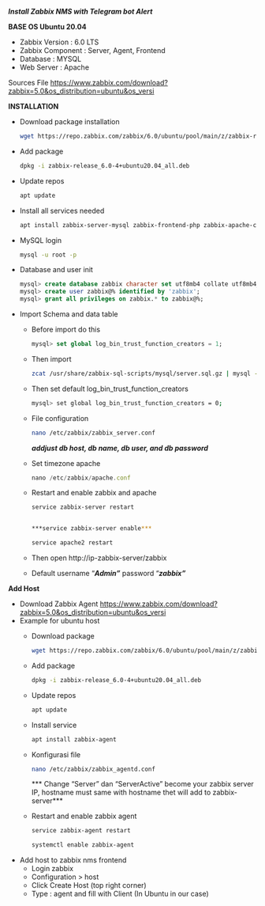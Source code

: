 ***Install Zabbix NMS with Telegram bot Alert***

**BASE OS Ubuntu 20.04**
- Zabbix Version : 6.0 LTS
- Zabbix Component : Server, Agent, Frontend
- Database : MYSQL
- Web Server : Apache

Sources File
https://www.zabbix.com/download?zabbix=5.0&os_distribution=ubuntu&os_versi

**INSTALLATION**

- Download package installation
    
    ```bash
    wget https://repo.zabbix.com/zabbix/6.0/ubuntu/pool/main/z/zabbix-release/zabbix-release_6.0-4%2Bubuntu20.04_all.deb
    ```
    
- Add package
    
    ```bash
    dpkg -i zabbix-release_6.0-4+ubuntu20.04_all.deb
    ```
    
- Update repos
    
    ```bash
    apt update
    ```
    
- Install all services needed
    
    ```bash
    apt install zabbix-server-mysql zabbix-frontend-php zabbix-apache-conf zabbix-sql-scripts zabbix-agent mysql-server
    ```
    
- MySQL login
    
    ```bash
    mysql -u root -p
    ```
    
- Database and user init
    
    ```sql
    mysql> create database zabbix character set utf8mb4 collate utf8mb4_bin;
    mysql> create user zabbix@% identified by 'zabbix';
    mysql> grant all privileges on zabbix.* to zabbix@%;
    ```
    
- Import Schema and data table
    - Before import do this
        
        ```sql
        mysql> set global log_bin_trust_function_creators = 1;
        ```
        
    - Then import
        
        ```bash
        zcat /usr/share/zabbix-sql-scripts/mysql/server.sql.gz | mysql --default-character-set=utf8mb4 -uzabbix -p zabbix
        ```
        
    - Then set default log_bin_trust_function_creators
        
        ```bash
        mysql> set global log_bin_trust_function_creators = 0;
        ```

    - File configuration
        
        ```bash
        nano /etc/zabbix/zabbix_server.conf
        ```
        
        ***addjust db host, db name, db user, and db password***
        
    - Set timezone apache
        
        ```jsx
        nano /etc/zabbix/apache.conf
        ```
        
    - Restart and enable zabbix and apache
        
        ```bash
        service zabbix-server restart
        ```
        
        ```bash
        
        ***service zabbix-server enable***
        ```
        
        ```bash
        service apache2 restart
        ```
        
    - Then open http://ip-zabbix-server/zabbix

    - Default username “***Admin”*** password “***zabbix”***

**Add Host**

- Download Zabbix Agent
    https://www.zabbix.com/download?zabbix=5.0&os_distribution=ubuntu&os_versi
- Example for ubuntu host
    - Download package
        
        ```bash
        wget https://repo.zabbix.com/zabbix/6.0/ubuntu/pool/main/z/zabbix-release/zabbix-release_6.0-4%2Bubuntu20.04_all.deb
        ```
        
    - Add package
        
        ```bash
        dpkg -i zabbix-release_6.0-4+ubuntu20.04_all.deb
        ```
        
    - Update repos
        
        ```bash
        apt update
        ```
        
    - Install service
        
        ```bash
        apt install zabbix-agent
        ```

    - Konfigurasi file
        
        ```bash
        nano /etc/zabbix/zabbix_agentd.conf
        ```
        
        *** Change “Server” dan “ServerActive” become your zabbix server IP, hostname must same with hostname thet will add to zabbix-server***
        
    - Restart and enable zabbix agent
        
        ```bash
        service zabbix-agent restart
        ```
        
        ```bash
        systemctl enable zabbix-agent
        ``` 
- Add host to zabbix nms frontend
    - Login zabbix
    - Configuration > host
    - Click Create Host (top right corner)
    - Type : agent and fill with Client (In Ubuntu in our case)
